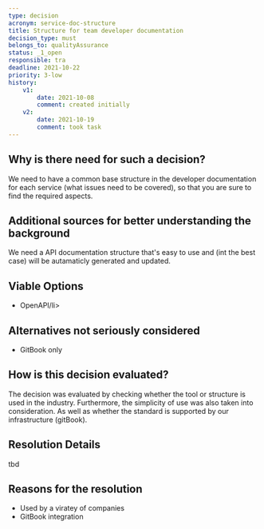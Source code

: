 ```yaml
---
type: decision
acronym: service-doc-structure
title: Structure for team developer documentation
decision_type: must
belongs_to: qualityAssurance
status: _1_open
responsible: tra
deadline: 2021-10-22
priority: 3-low
history:
    v1:
        date: 2021-10-08
        comment: created initially 
    v2:
        date: 2021-10-19
        comment: took task
---
```


## Why is there need for such a decision?

We need to have a common base structure in the developer documentation for each service (what issues need to be 
covered), so that you are sure to find the required aspects. 

## Additional sources for better understanding the background

We need a API documentation structure that's easy to use and (int the best case) will be autamaticly generated and updated.

## Viable Options

<ul>
<li>OpenAPI/li>
</ul>


## Alternatives not seriously considered

<ul>
<li>GitBook only</li>
</ul>


## How is this decision evaluated?
The decision was evaluated by checking whether the tool or structure is used in the industry. Furthermore, the simplicity of use was also taken into consideration. As well as whether the standard is supported by our infrastructure (gitBook).
 
## Resolution Details

tbd

## Reasons for the resolution

<ul>
<li>Used by a viratey of companies</li>
<li>GitBook integration</li>

</ul>

